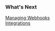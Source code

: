 ### What's Next

[Managing Webhooks](https://docs.wavefront.com/webhooks_alert_notification.html)  
[Integrations](https://docs.wavefront.com/integrations.html)
